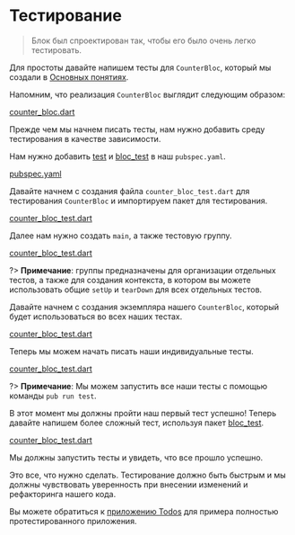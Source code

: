 # Тестирование

> Блок был спроектирован так, чтобы его было очень легко тестировать.

Для простоты давайте напишем тесты для `CounterBloc`, который мы создали в [Основных понятиях](ru/coreconcepts.md).

Напомним, что реализация `CounterBloc` выглядит следующим образом:

[counter_bloc.dart](../_snippets/testing/counter_bloc.dart.md ':include')

Прежде чем мы начнем писать тесты, нам нужно добавить среду тестирования в качестве зависимости.

Нам нужно добавить [test](https://pub.dev/packages/test) и [bloc_test](https://pub.dev/packages/true_bloc_test) в наш `pubspec.yaml`.

[pubspec.yaml](../_snippets/testing/pubspec.yaml.md ':include')

Давайте начнем с создания файла `counter_bloc_test.dart` для тестирования `CounterBloc` и импортируем пакет для тестирования.

[counter_bloc_test.dart](../_snippets/testing/counter_bloc_test_imports.dart.md ':include')

Далее нам нужно создать `main`, а также тестовую группу.

[counter_bloc_test.dart](../_snippets/testing/counter_bloc_test_main.dart.md ':include')

?> **Примечание**: группы предназначены для организации отдельных тестов, а также для создания контекста, в котором вы можете использовать общие `setUp` и `tearDown` для всех отдельных тестов.

Давайте начнем с создания экземпляра нашего `CounterBloc`, который будет использоваться во всех наших тестах.

[counter_bloc_test.dart](../_snippets/testing/counter_bloc_test_setup.dart.md ':include')

Теперь мы можем начать писать наши индивидуальные тесты.

[counter_bloc_test.dart](../_snippets/testing/counter_bloc_test_initial_state.dart.md ':include')

?> **Примечание**: Мы можем запустить все наши тесты с помощью команды `pub run test`.

В этот момент мы должны пройти наш первый тест успешно! Теперь давайте напишем более сложный тест, используя пакет [bloc_test](https://pub.dev/packages/true_bloc_test).

[counter_bloc_test.dart](../_snippets/testing/counter_bloc_test_bloc_test.dart.md ':include')

Мы должны запустить тесты и увидеть, что все прошло успешно.

Это все, что нужно сделать. Тестирование должно быть быстрым и мы должны чувствовать уверенность при внесении изменений и рефакторинга нашего кода.

Вы можете обратиться к [приложению Todos](https://github.com/brianegan/flutter_architecture_samples/tree/master/bloc_library) для примера полностью протестированного приложения.
